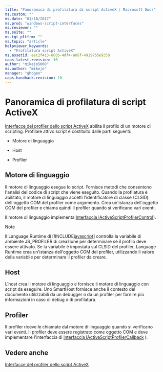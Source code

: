 ```yaml
---
title: "Panoramica di profilatura di script ActiveX | Microsoft Docs"
ms.custom: ""
ms.date: "01/18/2017"
ms.prod: "windows-script-interfaces"
ms.reviewer: ""
ms.suite: ""
ms.tgt_pltfrm: ""
ms.topic: "article"
helpviewer_keywords: 
  - "Profilatura script ActiveX"
ms.assetid: eec2f413-6605-4df4-a86f-4919755e9358
caps.latest.revision: 10
author: "mikejo5000"
ms.author: "mikejo"
manager: "ghogen"
caps.handback.revision: 10
---
```

# Panoramica di profilatura di script ActiveX
[Interfacce del profiler dello script ActiveX](../winscript/reference/active-script-profiler-interfaces.md) abilita il profilo di un motore di scripting.  Profilare attivo script è costituito dalle parti seguenti:  
  
-   Motore di linguaggio  
  
-   Host  
  
-   Profiler  
  
## Motore di linguaggio  
 Il motore di linguaggio esegue lo script.  Fornisce metodi che consentono l'analisi del codice di script che viene eseguito.  Quando la profilatura è abilitato, il motore di linguaggio accetti l'identificatore di classe \(CLSID\) dell'oggetto COM del profiler come argomento.  Crea un'istanza dell'oggetto COM del profiler e chiama quindi il profiler quando si verificano vari eventi.  
  
 Il motore di linguaggio implementa [Interfaccia IActiveScriptProfilerControl](../winscript/reference/iactivescriptprofilercontrol-interface.md)\).  
  
> [!NOTE]
>  Il Language Runtime di [!INCLUDE[javascript](../javascript/includes/javascript-md.md)] controlla la variabile di ambiente JS\_PROFILER di creazione per determinare se il profilo deve essere attivato.  Se la variabile è impostata sul CLSID del profiler, Language Runtime crea un'istanza dell'oggetto COM del profiler, utilizzando il valore della variabile per determinare il profiler da creare.  
  
## Host  
 L'host crea il motore di linguaggio e fornisce il motore di linguaggio con script da eseguire.  Uno SmartHost fornisce anche il contesto del documento utilizzabili da un debugger o da un profiler per fornire più informazioni in caso di debug o di profilatura.  
  
## Profiler  
 Il profiler riceve le chiamate dal motore di linguaggio quando si verificano vari eventi.  Il profiler deve essere registrato come oggetto COM e deve implementare l'interfaccia di [Interfaccia IActiveScriptProfilerCallback](../winscript/reference/iactivescriptprofilercallback-interface.md) \).  
  
## Vedere anche  
 [Interfacce del profiler dello script ActiveX](../winscript/reference/active-script-profiler-interfaces.md)